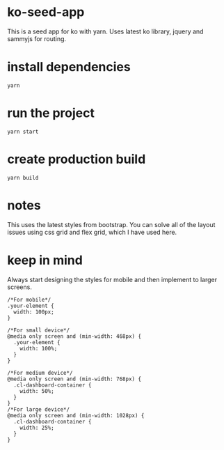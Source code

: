 # ko-seed-app
This is a seed app for ko with yarn.
Uses latest ko library, jquery and sammyjs for routing.


# install dependencies
```
yarn 
```

# run the project
```
yarn start
```

# create production build
```
yarn build
```

# notes
This uses the latest styles from bootstrap. 
You can solve all of the layout issues using css grid and flex grid, which I have used here.

# keep in mind
Always start designing the styles for mobile and then implement to larger screens.

```
/*For mobile*/
.your-element {
  width: 100px;
}

/*For small device*/
@media only screen and (min-width: 468px) {
  .your-element {
    width: 100%;
  }
}

/*For medium device*/
@media only screen and (min-width: 768px) {
  .cl-dashboard-container {
    width: 50%;
  }
}
/*For large device*/
@media only screen and (min-width: 1028px) {
  .cl-dashboard-container {
    width: 25%;
  }
}
```
